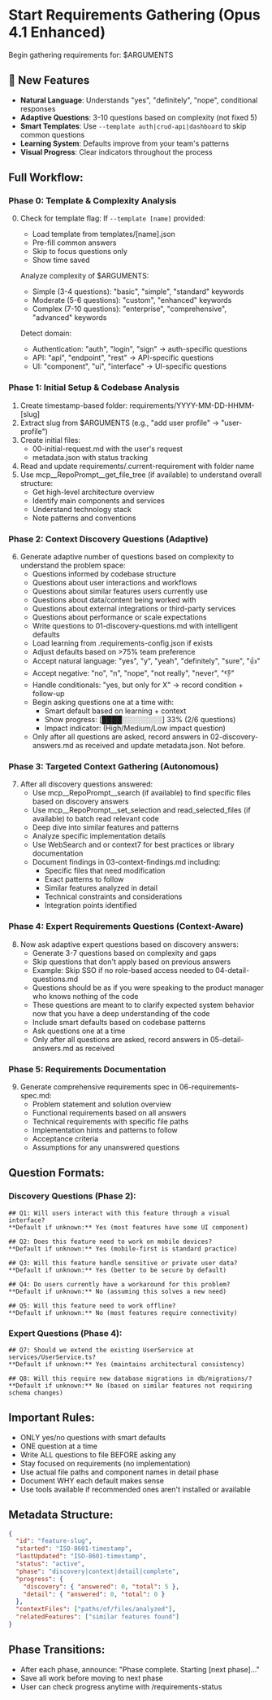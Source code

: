 # Start Requirements Gathering (Opus 4.1 Enhanced)

Begin gathering requirements for: $ARGUMENTS

## 🚀 New Features
- **Natural Language**: Understands "yes", "definitely", "nope", conditional responses
- **Adaptive Questions**: 3-10 questions based on complexity (not fixed 5)
- **Smart Templates**: Use `--template auth|crud-api|dashboard` to skip common questions
- **Learning System**: Defaults improve from your team's patterns
- **Visual Progress**: Clear indicators throughout the process

## Full Workflow:

### Phase 0: Template & Complexity Analysis
0. Check for template flag: If `--template [name]` provided:
   - Load template from templates/[name].json
   - Pre-fill common answers
   - Skip to focus questions only
   - Show time saved

   Analyze complexity of $ARGUMENTS:
   - Simple (3-4 questions): "basic", "simple", "standard" keywords
   - Moderate (5-6 questions): "custom", "enhanced" keywords
   - Complex (7-10 questions): "enterprise", "comprehensive", "advanced" keywords
   
   Detect domain:
   - Authentication: "auth", "login", "sign" → auth-specific questions
   - API: "api", "endpoint", "rest" → API-specific questions
   - UI: "component", "ui", "interface" → UI-specific questions

### Phase 1: Initial Setup & Codebase Analysis
1. Create timestamp-based folder: requirements/YYYY-MM-DD-HHMM-[slug]
2. Extract slug from $ARGUMENTS (e.g., "add user profile" → "user-profile")
3. Create initial files:
   - 00-initial-request.md with the user's request
   - metadata.json with status tracking
4. Read and update requirements/.current-requirement with folder name
5. Use mcp__RepoPrompt__get_file_tree (if available) to understand overall structure:
   - Get high-level architecture overview
   - Identify main components and services
   - Understand technology stack
   - Note patterns and conventions

### Phase 2: Context Discovery Questions (Adaptive)
6. Generate adaptive number of questions based on complexity to understand the problem space:
   - Questions informed by codebase structure
   - Questions about user interactions and workflows
   - Questions about similar features users currently use
   - Questions about data/content being worked with
   - Questions about external integrations or third-party services
   - Questions about performance or scale expectations
   - Write questions to 01-discovery-questions.md with intelligent defaults
   - Load learning from .requirements-config.json if exists
   - Adjust defaults based on >75% team preference
   - Accept natural language: "yes", "y", "yeah", "definitely", "sure", "👍"
   - Accept negative: "no", "n", "nope", "not really", "never", "👎"
   - Handle conditionals: "yes, but only for X" → record condition + follow-up
   - Begin asking questions one at a time with:
     * Smart default based on learning + context
     * Show progress: [████░░░░░░░░] 33% (2/6 questions)
     * Impact indicator: (High/Medium/Low impact question)
   - Only after all questions are asked, record answers in 02-discovery-answers.md as received and update metadata.json. Not before.

### Phase 3: Targeted Context Gathering (Autonomous)
7. After all discovery questions answered:
   - Use mcp__RepoPrompt__search (if available) to find specific files based on discovery answers
   - Use mcp__RepoPrompt__set_selection and read_selected_files (if available) to batch read relevant code
   - Deep dive into similar features and patterns
   - Analyze specific implementation details
   - Use WebSearch and or context7 for best practices or library documentation
   - Document findings in 03-context-findings.md including:
     - Specific files that need modification
     - Exact patterns to follow
     - Similar features analyzed in detail
     - Technical constraints and considerations
     - Integration points identified

### Phase 4: Expert Requirements Questions (Context-Aware)
8. Now ask adaptive expert questions based on discovery answers:
   - Generate 3-7 questions based on complexity and gaps
   - Skip questions that don't apply based on previous answers
   - Example: Skip SSO if no role-based access needed to 04-detail-questions.md
   - Questions should be as if you were speaking to the product manager who knows nothing of the code
   - These questions are meant to to clarify expected system behavior now that you have a deep understanding of the code
   - Include smart defaults based on codebase patterns
   - Ask questions one at a time
   - Only after all questions are asked, record answers in 05-detail-answers.md as received

### Phase 5: Requirements Documentation
9. Generate comprehensive requirements spec in 06-requirements-spec.md:
   - Problem statement and solution overview
   - Functional requirements based on all answers
   - Technical requirements with specific file paths
   - Implementation hints and patterns to follow
   - Acceptance criteria
   - Assumptions for any unanswered questions

## Question Formats:

### Discovery Questions (Phase 2):
```
## Q1: Will users interact with this feature through a visual interface?
**Default if unknown:** Yes (most features have some UI component)

## Q2: Does this feature need to work on mobile devices?
**Default if unknown:** Yes (mobile-first is standard practice)

## Q3: Will this feature handle sensitive or private user data?
**Default if unknown:** Yes (better to be secure by default)

## Q4: Do users currently have a workaround for this problem?
**Default if unknown:** No (assuming this solves a new need)

## Q5: Will this feature need to work offline?
**Default if unknown:** No (most features require connectivity)
```

### Expert Questions (Phase 4):
```
## Q7: Should we extend the existing UserService at services/UserService.ts?
**Default if unknown:** Yes (maintains architectural consistency)

## Q8: Will this require new database migrations in db/migrations/?
**Default if unknown:** No (based on similar features not requiring schema changes)
```

## Important Rules:
- ONLY yes/no questions with smart defaults
- ONE question at a time
- Write ALL questions to file BEFORE asking any
- Stay focused on requirements (no implementation)
- Use actual file paths and component names in detail phase
- Document WHY each default makes sense
- Use tools available if recommended ones aren't installed or available

## Metadata Structure:
```json
{
  "id": "feature-slug",
  "started": "ISO-8601-timestamp",
  "lastUpdated": "ISO-8601-timestamp",
  "status": "active",
  "phase": "discovery|context|detail|complete",
  "progress": {
    "discovery": { "answered": 0, "total": 5 },
    "detail": { "answered": 0, "total": 0 }
  },
  "contextFiles": ["paths/of/files/analyzed"],
  "relatedFeatures": ["similar features found"]
}
```

## Phase Transitions:
- After each phase, announce: "Phase complete. Starting [next phase]..."
- Save all work before moving to next phase
- User can check progress anytime with /requirements-status

